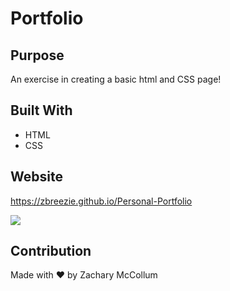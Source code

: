 # Portfolio
## Purpose
An exercise in creating a basic html and CSS page!

## Built With
* HTML
* CSS

## Website
https://zbreezie.github.io/Personal-Portfolio

![](portpic.png)

## Contribution
Made with ❤️ by Zachary McCollum
